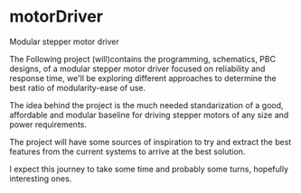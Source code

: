 # motorDriver
Modular stepper motor driver

The Following project (will)contains the programming, schematics, PBC designs, of a modular stepper motor driver focused on reliability and response time, we'll be exploring different approaches to determine the best ratio of modularity-ease of use. 

The idea behind the project is the much needed standarization of a good, affordable and modular baseline for driving stepper motors of any size and power requirements. 

The project will have some sources of inspiration to try and extract the best features from the current systems to arrive at the best solution. 

I expect this journey to take some time and probably some turns, hopefully interesting ones.
